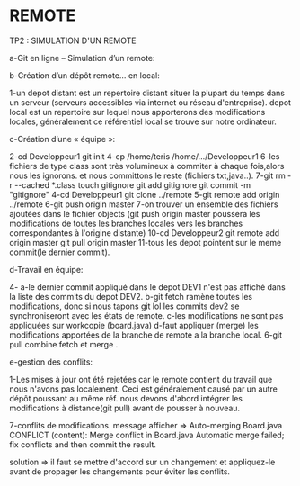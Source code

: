 # REMOTE

TP2 : SIMULATION D'UN REMOTE

a-Git en ligne – Simulation d’un remote:

b-Création d’un dépôt remote… en local:

1-un depot distant est un repertoire distant situer la plupart du temps dans un serveur (serveurs accessibles via internet ou réseau d'entreprise).
depot local est un repertoire sur lequel nous apporterons des modifications locales, généralement ce référentiel local se trouve sur notre ordinateur.


c-Création d’une « équipe »:

2-cd Developpeur1
  git init 
4-cp /home/teris /home/.../Developpeur1
6-les fichiers de type class sont très volumineux à commiter à chaque fois,alors nous les ignorons. et nous committons le reste (fichiers txt,java..).
7-git rm -r --cached *.class
  touch gitignore
  git add gitignore
  git commit -m "gitignore"
4-cd Developpeur1
  git clone ../remote
5-git remote add origin ../remote
6-git push origin master
7-on trouver un ensemble des fichiers ajoutées dans le fichier objects (git push origin master poussera les modifications de toutes les branches locales vers les branches correspondantes à l'origine distante)
10-cd Developpeur2
   git remote add origin master
   git pull origin master
11-tous les depot pointent sur le meme commit(le dernier commit).
 
 d-Travail en équipe:
 
 4-
   a-le dernier commit appliqué dans le depot DEV1 n'est pas affiché dans la liste des commits du depot DEV2.
   b-git fetch ramène toutes les modifications, donc si nous tapons git lol les commits dev2 se synchroniseront avec les états de remote.
   c-les modifications ne sont pas appliquées sur workcopie (board.java)
   d-faut appliquer (merge) les modifications apportées de la branche de remote a la branche local.
6-git pull combine fetch et merge .

 e-gestion des conflits:

1-Les mises à jour ont été rejetées car le remote contient du travail que nous n'avons pas localement. Ceci est généralement causé par un autre dépôt poussant au même réf. nous devons d'abord intégrer les modifications à distance(git pull) avant de pousser à nouveau.

7-conflits de modifications.
message afficher => Auto-merging Board.java
                    CONFLICT (content): Merge conflict in Board.java
                    Automatic merge failed; fix conflicts and then commit the result.

solution => il faut se mettre d'accord sur un changement et appliquez-le avant de propager les changements pour éviter les conflits.

 
